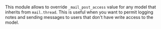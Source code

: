 This module allows to override ``_mail_post_access`` value for any model that inherits from ``mail.thread``. This is
useful when you want to permit logging notes and sending messages to users that don't have write access to the model.
